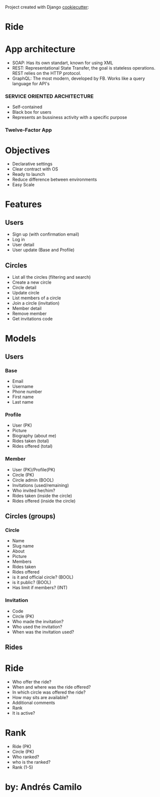 Project created with Django [cookiecutter](https://github.com/cookiecutter/cookiecutter-django):

# Ride 

# App architecture

- SOAP: Has its own standart, known for using XML
- REST: Representational State Transfer, the goal is stateless operations. REST relies on the HTTP protocol.
- GraphQL: The most modern, developed by FB. Works like a query language for API's

### SERVICE ORIENTED ARCHITECTURE

- Self-contained
- Black box for users
- Represents an bussiness activity with a specific purpose

### Twelve-Factor App

# Objectives

- Declarative settings
- Clear contract with OS
- Ready to launch
- Reduce difference between environments
- Easy Scale

# Features

## Users

- Sign up (with confirmation email)
- Log in
- User detail
- User update (Base and Profile)

## Circles

- List all the circles (filtering and search)
- Create a new circle
- Circle detail
- Update circle
- List members of a circle
- Join a circle (invitation)
- Member detail
- Remove member
- Get invitations code

# Models

## Users

### Base

- Email
- Username
- Phone number
- First name
- Last name

### Profile

- User (PK)
- Picture
- Biography (about me)
- Rides taken (total)
- Rides offered (total)

### Member

- User (PK)/Profile(PK)
- Circle (PK)
- Circle admin (BOOL)
- Invitations (used/remaining)
- Who invited her/him?
- Rides taken (inside the circle)
- Rides offered (inside the circle)

## Circles (groups)

### Circle

- Name
- Slug name
- About
- Picture
- Members
- Rides taken
- Rides offered
- is it and official circle? (BOOL)
- is it public? (BOOL)
- Has limit if members? (INT)

### Invitation

- Code
- Circle (PK)
- Who made the invitation?
- Who used the invitation?
- When was the invitation used?

## Rides

# Ride

- Who offer the ride?
- When and where was the ride offered?
- In which circle was offered the ride?
- How may sits are available?
- Additional comments
- Rank
- It is active?

# Rank

- Ride (PK)
- Circle (PK)
- Who ranked?
- who is the ranked?
- Rank (1-5)

# by: Andrés Camilo
